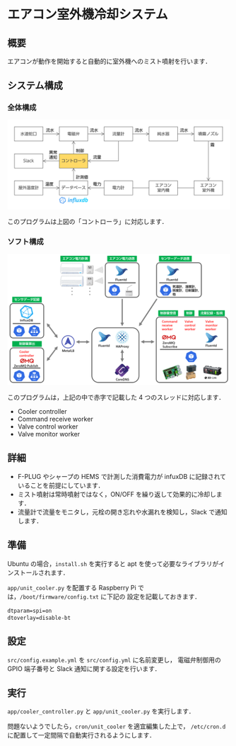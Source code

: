 # エアコン室外機冷却システム

## 概要

エアコンが動作を開始すると自動的に室外機へのミスト噴射を行います．

## システム構成

### 全体構成

![システム構成](./img/システム構成.png)

このプログラムは上図の「コントローラ」に対応します．

### ソフト構成

![ソフトアーキ図](./img/ソフトアーキ図.png)

このプログラムは，上記の中で赤字で記載した 4 つのスレッドに対応します．

- Cooler controller
- Command receive worker
- Valve control worker
- Valve monitor worker

## 詳細

- F-PLUG やシャープの HEMS で計測した消費電力が infuxDB に記録されていることを前提にしています．
- ミスト噴射は常時噴射ではなく，ON/OFF を繰り返して効果的に冷却します．
- 流量計で流量をモニタし，元栓の開き忘れや水漏れを検知し，Slack で通知します．

## 準備

Ubuntu の場合，`install.sh` を実行すると apt を使って必要なライブラリがインストールされます．

`app/unit_cooler.py` を配置する Raspberry Pi では，`/boot/firmware/config.txt` に下記の
設定を記載しておきます．

```text
dtparam=spi=on
dtoverlay=disable-bt
```

## 設定

`src/config.example.yml` を `src/config.yml` に名前変更し，
電磁弁制御用の GPIO 端子番号と Slack 通知に関する設定を行います．

## 実行

`app/cooler_controller.py` と `app/unit_cooler.py` を実行します．

問題ないようでしたら，`cron/unit_cooler` を適宜編集した上で，
`/etc/cron.d` に配置して一定間隔で自動実行されるようにします．
